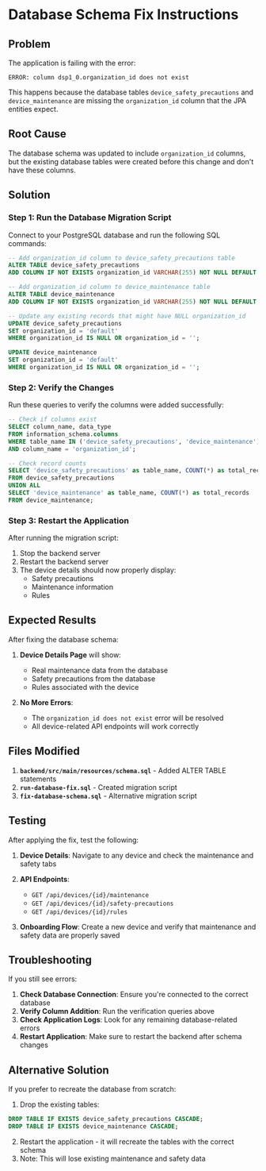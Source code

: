# Database Schema Fix Instructions

## Problem
The application is failing with the error:
```
ERROR: column dsp1_0.organization_id does not exist
```

This happens because the database tables `device_safety_precautions` and `device_maintenance` are missing the `organization_id` column that the JPA entities expect.

## Root Cause
The database schema was updated to include `organization_id` columns, but the existing database tables were created before this change and don't have these columns.

## Solution

### Step 1: Run the Database Migration Script

Connect to your PostgreSQL database and run the following SQL commands:

```sql
-- Add organization_id column to device_safety_precautions table
ALTER TABLE device_safety_precautions 
ADD COLUMN IF NOT EXISTS organization_id VARCHAR(255) NOT NULL DEFAULT 'default';

-- Add organization_id column to device_maintenance table  
ALTER TABLE device_maintenance 
ADD COLUMN IF NOT EXISTS organization_id VARCHAR(255) NOT NULL DEFAULT 'default';

-- Update any existing records that might have NULL organization_id
UPDATE device_safety_precautions 
SET organization_id = 'default' 
WHERE organization_id IS NULL OR organization_id = '';

UPDATE device_maintenance 
SET organization_id = 'default' 
WHERE organization_id IS NULL OR organization_id = '';
```

### Step 2: Verify the Changes

Run these queries to verify the columns were added successfully:

```sql
-- Check if columns exist
SELECT column_name, data_type 
FROM information_schema.columns 
WHERE table_name IN ('device_safety_precautions', 'device_maintenance') 
AND column_name = 'organization_id';

-- Check record counts
SELECT 'device_safety_precautions' as table_name, COUNT(*) as total_records
FROM device_safety_precautions
UNION ALL
SELECT 'device_maintenance' as table_name, COUNT(*) as total_records
FROM device_maintenance;
```

### Step 3: Restart the Application

After running the migration script:

1. Stop the backend server
2. Restart the backend server
3. The device details should now properly display:
   - Safety precautions
   - Maintenance information
   - Rules

## Expected Results

After fixing the database schema:

1. **Device Details Page** will show:
   - Real maintenance data from the database
   - Safety precautions from the database
   - Rules associated with the device

2. **No More Errors**:
   - The `organization_id does not exist` error will be resolved
   - All device-related API endpoints will work correctly

## Files Modified

1. **`backend/src/main/resources/schema.sql`** - Added ALTER TABLE statements
2. **`run-database-fix.sql`** - Created migration script
3. **`fix-database-schema.sql`** - Alternative migration script

## Testing

After applying the fix, test the following:

1. **Device Details**: Navigate to any device and check the maintenance and safety tabs
2. **API Endpoints**: 
   - `GET /api/devices/{id}/maintenance`
   - `GET /api/devices/{id}/safety-precautions`
   - `GET /api/devices/{id}/rules`

3. **Onboarding Flow**: Create a new device and verify that maintenance and safety data are properly saved

## Troubleshooting

If you still see errors:

1. **Check Database Connection**: Ensure you're connected to the correct database
2. **Verify Column Addition**: Run the verification queries above
3. **Check Application Logs**: Look for any remaining database-related errors
4. **Restart Application**: Make sure to restart the backend after schema changes

## Alternative Solution

If you prefer to recreate the database from scratch:

1. Drop the existing tables:
```sql
DROP TABLE IF EXISTS device_safety_precautions CASCADE;
DROP TABLE IF EXISTS device_maintenance CASCADE;
```

2. Restart the application - it will recreate the tables with the correct schema
3. Note: This will lose existing maintenance and safety data
